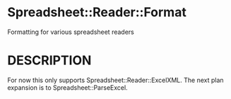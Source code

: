 # Spreadsheet::Reader::Format
Formatting for various spreadsheet readers
# DESCRIPTION
For now this only supports Spreadsheet::Reader::ExcelXML.  The next plan expansion is to Spreadsheet::ParseExcel.
